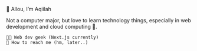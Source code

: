 🙌 Allou, I’m Aqiilah

Not a computer major, but love to learn technology things, especially in web development and cloud computing 🐣. 

    👩‍💻 Web dev geek (Next.js currently)
    📨 How to reach me (hm, later..)

<!---
diaaqiilh/diaaqiilh is a ✨ special ✨ repository because its `README.md` (this file) appears on your GitHub profile.
You can click the Preview link to take a look at your changes.
--->
